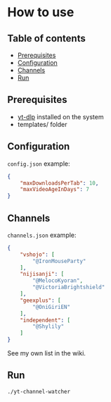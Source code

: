 # How to use

## Table of contents

- [Prerequisites](#prerequisites)
- [Configuration](#configuration)
- [Channels](#channels)
- [Run](#run)

## Prerequisites

- [yt-dlp](https://github.com/yt-dlp/yt-dlp) installed on the system
- templates/ folder

## Configuration

`config.json` example:

```json
{
    "maxDownloadsPerTab": 10,
    "maxVideoAgeInDays": 7
}
```

## Channels

`channels.json` example:

```json
{
    "vshojo": [
        "@IronMouseParty"
    ],
    "nijisanji": [
        "@MelocoKyoran",
        "@VictoriaBrightshield"
    ],
    "geexplus": [
        "@OniGiriEN"
    ],
    "independent": [
        "@Shylily"
    ]
}
```

See my own list in the wiki.

## Run

```text
./yt-channel-watcher
```
